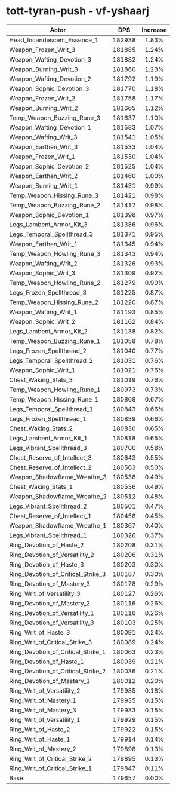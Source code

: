 # tott-tyran-push - vf-yshaarj
| Actor | DPS | Increase |
|---|:---:|:---:|
|Head_Incandescent_Essence_1|182938|1.83%|
|Weapon_Frozen_Writ_3|181885|1.24%|
|Weapon_Wafting_Devotion_3|181882|1.24%|
|Weapon_Burning_Writ_3|181860|1.23%|
|Weapon_Wafting_Devotion_2|181792|1.19%|
|Weapon_Sophic_Devotion_3|181770|1.18%|
|Weapon_Frozen_Writ_2|181758|1.17%|
|Weapon_Burning_Writ_2|181665|1.12%|
|Temp_Weapon_Buzzing_Rune_3|181637|1.10%|
|Weapon_Wafting_Devotion_1|181583|1.07%|
|Weapon_Wafting_Writ_3|181541|1.05%|
|Weapon_Earthen_Writ_3|181533|1.04%|
|Weapon_Frozen_Writ_1|181530|1.04%|
|Weapon_Sophic_Devotion_2|181525|1.04%|
|Weapon_Earthen_Writ_2|181460|1.00%|
|Weapon_Burning_Writ_1|181431|0.99%|
|Temp_Weapon_Hissing_Rune_3|181421|0.98%|
|Temp_Weapon_Buzzing_Rune_2|181417|0.98%|
|Weapon_Sophic_Devotion_1|181398|0.97%|
|Legs_Lambent_Armor_Kit_3|181386|0.96%|
|Legs_Temporal_Spellthread_3|181371|0.95%|
|Weapon_Earthen_Writ_1|181345|0.94%|
|Temp_Weapon_Howling_Rune_3|181343|0.94%|
|Weapon_Wafting_Writ_2|181326|0.93%|
|Weapon_Sophic_Writ_3|181309|0.92%|
|Temp_Weapon_Howling_Rune_2|181279|0.90%|
|Legs_Frozen_Spellthread_3|181225|0.87%|
|Temp_Weapon_Hissing_Rune_2|181220|0.87%|
|Weapon_Wafting_Writ_1|181193|0.85%|
|Weapon_Sophic_Writ_2|181162|0.84%|
|Legs_Lambent_Armor_Kit_2|181138|0.82%|
|Temp_Weapon_Buzzing_Rune_1|181058|0.78%|
|Legs_Frozen_Spellthread_2|181040|0.77%|
|Legs_Temporal_Spellthread_2|181031|0.76%|
|Weapon_Sophic_Writ_1|181021|0.76%|
|Chest_Waking_Stats_3|181019|0.76%|
|Temp_Weapon_Howling_Rune_1|180973|0.73%|
|Temp_Weapon_Hissing_Rune_1|180868|0.67%|
|Legs_Temporal_Spellthread_1|180843|0.66%|
|Legs_Frozen_Spellthread_1|180839|0.66%|
|Chest_Waking_Stats_2|180830|0.65%|
|Legs_Lambent_Armor_Kit_1|180818|0.65%|
|Legs_Vibrant_Spellthread_3|180700|0.58%|
|Chest_Reserve_of_Intellect_3|180643|0.55%|
|Chest_Reserve_of_Intellect_2|180563|0.50%|
|Weapon_Shadowflame_Wreathe_3|180538|0.49%|
|Chest_Waking_Stats_1|180536|0.49%|
|Weapon_Shadowflame_Wreathe_2|180512|0.48%|
|Legs_Vibrant_Spellthread_2|180501|0.47%|
|Chest_Reserve_of_Intellect_1|180458|0.45%|
|Weapon_Shadowflame_Wreathe_1|180367|0.40%|
|Legs_Vibrant_Spellthread_1|180326|0.37%|
|Ring_Devotion_of_Haste_2|180208|0.31%|
|Ring_Devotion_of_Versatility_2|180206|0.31%|
|Ring_Devotion_of_Haste_3|180203|0.30%|
|Ring_Devotion_of_Critical_Strike_3|180187|0.30%|
|Ring_Devotion_of_Mastery_3|180178|0.29%|
|Ring_Writ_of_Versatility_3|180127|0.26%|
|Ring_Devotion_of_Mastery_2|180116|0.26%|
|Ring_Devotion_of_Versatility_1|180116|0.26%|
|Ring_Devotion_of_Versatility_3|180103|0.25%|
|Ring_Writ_of_Haste_3|180091|0.24%|
|Ring_Writ_of_Critical_Strike_3|180089|0.24%|
|Ring_Devotion_of_Critical_Strike_1|180063|0.23%|
|Ring_Devotion_of_Haste_1|180039|0.21%|
|Ring_Devotion_of_Critical_Strike_2|180036|0.21%|
|Ring_Devotion_of_Mastery_1|180012|0.20%|
|Ring_Writ_of_Versatility_2|179985|0.18%|
|Ring_Writ_of_Mastery_1|179935|0.15%|
|Ring_Writ_of_Mastery_3|179933|0.15%|
|Ring_Writ_of_Versatility_1|179929|0.15%|
|Ring_Writ_of_Haste_2|179922|0.15%|
|Ring_Writ_of_Haste_1|179914|0.14%|
|Ring_Writ_of_Mastery_2|179898|0.13%|
|Ring_Writ_of_Critical_Strike_2|179895|0.13%|
|Ring_Writ_of_Critical_Strike_1|179847|0.11%|
|Base|179657|0.00%|
